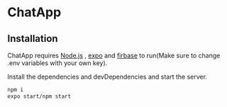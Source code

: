 # ChatApp

## Installation

ChatApp requires [Node.js](https://nodejs.org/) , [expo](https://docs.expo.dev/) and [firbase](https://console.firebase.google.com/) to run(Make sure to change .env variables with your own key).

Install the dependencies and devDependencies and start the server.

```sh
npm i
expo start/npm start
```
